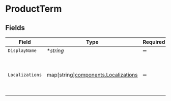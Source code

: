 # ProductTerm


## Fields

| Field                                                                           | Type                                                                            | Required                                                                        | Description                                                                     |
| ------------------------------------------------------------------------------- | ------------------------------------------------------------------------------- | ------------------------------------------------------------------------------- | ------------------------------------------------------------------------------- |
| `DisplayName`                                                                   | **string*                                                                       | :heavy_minus_sign:                                                              | N/A                                                                             |
| `Localizations`                                                                 | map[string][components.Localizations](../../models/components/localizations.md) | :heavy_minus_sign:                                                              | Mapping of locale to the display name of the product term.                      |